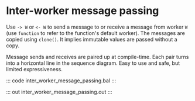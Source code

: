 # Inter-worker message passing

Use `-> W` or `<- W` to send a message to or receive a message from worker `W` (use `function` to refer to the function's default worker). The messages are copied using `clone()`. It implies immutable values are passed without a copy.

Message sends and receives are paired up at compile-time. Each pair turns into a horizontal line in the sequence diagram. Easy to use and safe, but limited expressiveness.

::: code inter_worker_message_passing.bal :::

::: out inter_worker_message_passing.out :::